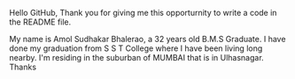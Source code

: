 Hello GitHub, Thank you for giving me this opporturnity to write a code in the README file. 

My name is Amol Sudhakar Bhalerao, a 32 years old B.M.S Graduate. I have done my graduation from S S T College where I have been living long nearby. I'm residing in the suburban of MUMBAI that is in Ulhasnagar. Thanks
